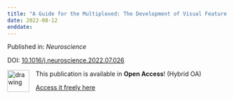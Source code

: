 ```yaml
---
title: "A Guide for the Multiplexed: The Development of Visual Feature Maps in the Brain."
date: 2022-08-12
enddate:
---
```


Published in: *Neuroscience*

DOI: [10.1016/j.neuroscience.2022.07.026](https://doi.org/10.1016/j.neuroscience.2022.07.026)

<img src="https://upload.wikimedia.org/wikipedia/commons/thumb/7/77/Open_Access_logo_PLoS_transparent.svg/800px-Open_Access_logo_PLoS_transparent.svg.png" alt="drawing" width="50" align="left"/> &nbsp;&nbsp;&nbsp;This publication is available in **Open Access**! (Hybrid OA)

&nbsp;&nbsp;&nbsp;<a href="https://doi.org/10.1016/j.neuroscience.2022.07.026">Access it freely here</a>

